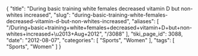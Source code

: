 {
    "title": "During basic training white females decreased vitamin D but non-whites increased",
    "slug": "during-basic-training-white-females-decreased-vitamin-d-but-non-whites-increased",
    "aliases": [
        "/During+basic+training+white+females+decreased+vitamin+D+but+non-whites+increased+\u2013+Aug+2012",
        "/3088"
    ],
    "tiki_page_id": 3088,
    "date": "2012-08-07",
    "categories": [
        "Sports",
        "Women"
    ],
    "tags": [
        "Sports",
        "Women"
    ]
}